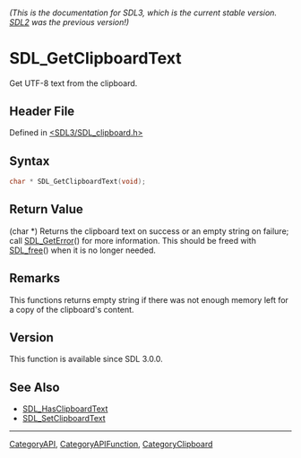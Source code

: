 ###### (This is the documentation for SDL3, which is the current stable version. [SDL2](https://wiki.libsdl.org/SDL2/) was the previous version!)
# SDL_GetClipboardText

Get UTF-8 text from the clipboard.

## Header File

Defined in [<SDL3/SDL_clipboard.h>](https://github.com/libsdl-org/SDL/blob/main/include/SDL3/SDL_clipboard.h)

## Syntax

```c
char * SDL_GetClipboardText(void);
```

## Return Value

(char *) Returns the clipboard text on success or an empty string on
failure; call [SDL_GetError](SDL_GetError)() for more information. This
should be freed with [SDL_free](SDL_free)() when it is no longer needed.

## Remarks

This functions returns empty string if there was not enough memory left for
a copy of the clipboard's content.

## Version

This function is available since SDL 3.0.0.

## See Also

- [SDL_HasClipboardText](SDL_HasClipboardText)
- [SDL_SetClipboardText](SDL_SetClipboardText)

----
[CategoryAPI](CategoryAPI), [CategoryAPIFunction](CategoryAPIFunction), [CategoryClipboard](CategoryClipboard)

